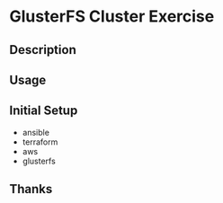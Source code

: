 # GlusterFS Cluster Exercise



## Description



## Usage



## Initial Setup

- ansible
- terraform
- aws
- glusterfs


## Thanks
